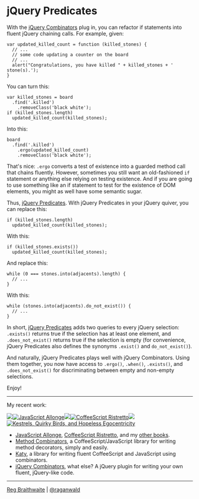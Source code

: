 jQuery Predicates
===

With the [jQuery Combinators][comb] plug in, you can refactor if statements into fluent jQuery chaining calls. For example, given:

    var updated_killed_count = function (killed_stones) {
      // ...
      // some code updating a counter on the board
      // ...
      alert("Congratulations, you have killed " + killed_stones + ' stone(s).');
    }

You can turn this:

    var killed_stones = board
      .find('.killed')
        .removeClass('black white');
    if (killed_stones.length)
      updated_killed_count(killed_stones);

Into this:

    board
      .find('.killed')
        .ergo(updated_killed_count)
        .removeClass('black white');
        
That's nice: `.ergo` converts a test of existence into a guarded method call that chains fluently. However, sometimes you still want an old-fashioned `if` statement or anything else relying on testing existence. And if you are going to use something like an if statement to test for the existence of DOM elements, you might as well have some semantic sugar.

Thus, [jQuery Predicates][pred]. With jQuery Predicates in your jQuery quiver, you can replace this:

    if (killed_stones.length)
      updated_killed_count(killed_stones);
      
With this:

    if (killed_stones.exists())
      updated_killed_count(killed_stones);
    
And replace this:

    while (0 === stones.into(adjacents).length) {
      // ...
    }
      
With this:

    while (stones.into(adjacents).do_not_exist()) {
      // ...
    }

In short, [jQuery Predicates][pred] adds two queries to every jQuery selection: `.exists()` returns true if the selection has at least one element, and `.does_not_exist()` returns true if the selection is empty (for convenience, jQuery Predicates also defines the synonyms `.exist()` and `do_not_exist()`).

And naturally, jQuery Predicates plays well with jQuery Combinators. Using them together, you now have access to `.ergo()`, `.when()`, `.exists()`, and `.does_not_exist()` for discriminating between empty and non-empty selections.

Enjoy!

---

My recent work:

![](http://i.minus.com/iL337yTdgFj7.png)[![JavaScript Allonge](http://i.minus.com/iW2E1A8M5UWe6.jpeg)](http://leanpub.com/javascript-allonge "JavaScript Allongé")![](http://i.minus.com/iL337yTdgFj7.png)[![CoffeeScript Ristretto](http://i.minus.com/iMmGxzIZkHSLD.jpeg)](http://leanpub.com/coffeescript-ristretto "CoffeeScript Ristretto")![](http://i.minus.com/iL337yTdgFj7.png)[![Kestrels, Quirky Birds, and Hopeless Egocentricity](http://i.minus.com/ibw1f1ARQ4bhi1.jpeg)](http://leanpub.com/combinators "Kestrels, Quirky Birds, and Hopeless Egocentricity")

* [JavaScript Allonge](http://leanpub.com/javascript-allonge), [CoffeeScript Ristretto](http://leanpub.com/coffeescript-ristretto), and my [other books](http://leanpub.com/u/raganwald).
* [Method Combinators](https://github.com/raganwald/method-combinators), a CoffeeScript/JavaScript library for writing method decorators, simply and easily.
* [Katy](http://github.com/raganwald/Katy), a library for writing fluent CoffeeScript and JavaScript using combinators.
* [jQuery Combinators](http://github.com/raganwald/jquery-combinators), what else? A jQuery plugin for writing your own fluent, jQuery-like code.  

---

[Reg Braithwaite](http://braythwayt.com) | [@raganwald](http://twitter.com/raganwald)

[comb]: http://github.com/raganwald/jQuery-Combinators
[pred]: http://github.com/raganwald/jQuery-Predicates
